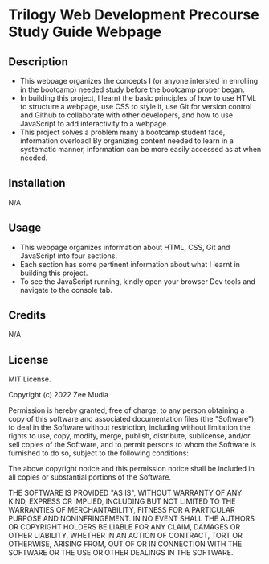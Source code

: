 # Trilogy Web Development Precourse Study Guide Webpage 

## Description

- This webpage organizes the concepts I (or anyone intersted in enrolling in the bootcamp) needed study
before the bootcamp proper began.
-   In building this project, I learnt the basic principles of how to use HTML to structure a webpage, use 
CSS to style it, use Git for version control and Github to collaborate with other developers, and how to use
JavaScript to add interactivity to a webpage.
-   This project solves a problem many a bootcamp student face, information overload! By organizing content needed
to learn in a systematic manner, information can be more easily accessed as at when needed.
  


## Installation

N/A

## Usage

-   This webpage organizes information about HTML, CSS, Git and JavaScript into four sections. 
-   Each section has some pertinent information about what I learnt in building this project.
-   To see the JavaScript running, kindly open your browser Dev tools and navigate to the console tab.
## Credits

N/A



## License

MIT License.

Copyright (c) 2022 Zee Mudia

Permission is hereby granted, free of charge, to any person obtaining a copy
of this software and associated documentation files (the "Software"), to deal
in the Software without restriction, including without limitation the rights
to use, copy, modify, merge, publish, distribute, sublicense, and/or sell
copies of the Software, and to permit persons to whom the Software is
furnished to do so, subject to the following conditions:

The above copyright notice and this permission notice shall be included in all
copies or substantial portions of the Software.

THE SOFTWARE IS PROVIDED "AS IS", WITHOUT WARRANTY OF ANY KIND, EXPRESS OR
IMPLIED, INCLUDING BUT NOT LIMITED TO THE WARRANTIES OF MERCHANTABILITY,
FITNESS FOR A PARTICULAR PURPOSE AND NONINFRINGEMENT. IN NO EVENT SHALL THE
AUTHORS OR COPYRIGHT HOLDERS BE LIABLE FOR ANY CLAIM, DAMAGES OR OTHER
LIABILITY, WHETHER IN AN ACTION OF CONTRACT, TORT OR OTHERWISE, ARISING FROM,
OUT OF OR IN CONNECTION WITH THE SOFTWARE OR THE USE OR OTHER DEALINGS IN THE
SOFTWARE.




